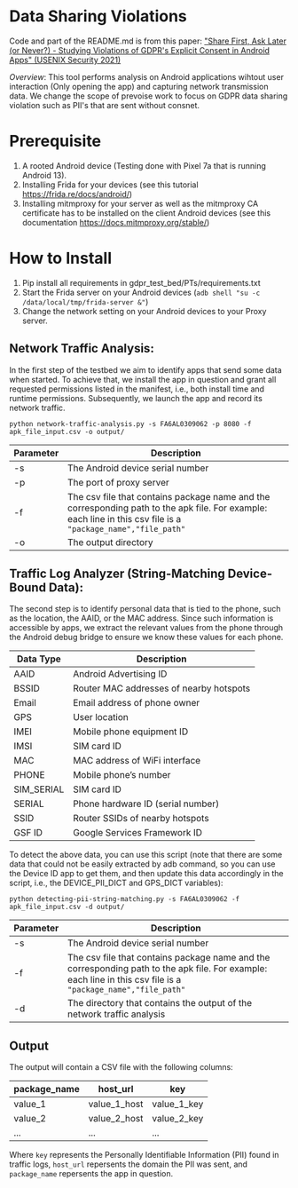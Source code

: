 # Data Sharing Violations
Code and part of the README.md is from this paper: ["Share First, Ask Later (or Never?) - Studying Violations of GDPR's Explicit Consent in Android Apps" (USENIX Security 2021)](https://publications.cispa.saarland/3400/1/nguyen2021gdpr.pdf)

*Overview*: This tool performs analysis on Android applications wihtout user interaction (Only opening the app) and capturing network transmission data. We change the scope of prevoise work to focus on GDPR data sharing violation such as PII's that are sent without consnet. 

# Prerequisite
1. A rooted Android device (Testing done with Pixel 7a that is running Android 13).
2. Installing Frida for your devices (see this tutorial https://frida.re/docs/android/)
3. Installing mitmproxy for your server as well as the mitmproxy CA certificate has to be installed on the client Android devices (see this documentation https://docs.mitmproxy.org/stable/)

# How to Install
1. Pip install all requirements in gdpr_test_bed/PTs/requirements.txt
2. Start the Frida server on your Android devices (`adb shell "su -c /data/local/tmp/frida-server &"`)
3. Change the network setting on your Android devices to your Proxy server. 

## Network Traffic Analysis: 

In the first step of the testbed we aim to identify apps that send some data when started. To achieve that, we install the app in question and grant all requested permissions listed in the manifest, i.e., both install time and runtime permissions. Subsequently, we launch the app and record its network traffic.

`python network-traffic-analysis.py -s FA6AL0309062 -p 8080 -f apk_file_input.csv -o output/`

| Parameter  | Description |
| ------------- | ------------- |
| -s  | The Android device serial number  |
| -p  | The port of proxy server  |
| -f  | The csv file that contains package name and the corresponding path to the apk file. For example: each line in this csv file is a `"package_name","file_path"`  |
| -o  | The output directory |

## Traffic Log Analyzer (String-Matching Device-Bound Data): 

The second step is to identify personal data that is tied to the phone, such as the location, the AAID, or the MAC address. Since such information is accessible by apps, we extract the relevant values from the phone through the Android debug bridge to ensure we know these values for each phone.

| Data Type  | Description |
| ------------- | ------------- |
|AAID | Android Advertising ID|
|BSSID | Router MAC addresses of nearby hotspots|
|Email | Email address of phone owner|
|GPS | User location|
|IMEI | Mobile phone equipment ID|
|IMSI | SIM card ID|
|MAC | MAC address of WiFi interface|
|PHONE | Mobile phone’s number|
|SIM_SERIAL | SIM card ID|
|SERIAL | Phone hardware ID (serial number)|
|SSID | Router SSIDs of nearby hotspots|
|GSF ID | Google Services Framework ID|

To detect the above data, you can use this script (note that there are some data that could not be easily extracted by adb command, so you can use the Device ID app to get them, and then update this data accordingly in the script, i.e., the DEVICE_PII_DICT and GPS_DICT variables):

`python detecting-pii-string-matching.py -s FA6AL0309062 -f apk_file_input.csv -d output/`

| Parameter  | Description |
| ------------- | ------------- |
| -s  | The Android device serial number  |
| -f  | The csv file that contains package name and the corresponding path to the apk file. For example: each line in this csv file is a `"package_name","file_path"`  |
| -d  | The directory that contains the output of the network traffic analysis|

## Output

The output will contain a CSV file with the following columns:

| package_name | host_url      | key               |
|--------------|---------------|-------------------|
| value_1      | value_1_host  | value_1_key       |
| value_2      | value_2_host  | value_2_key       |
| ...          | ...           | ...               |

Where `key` represents the Personally Identifiable Information (PII) found in traffic logs, `host_url` repersents the domain the PII was sent, and `package_name` repersents the app in question. 


